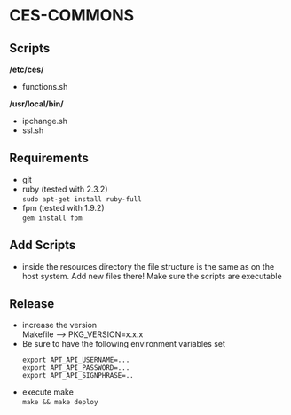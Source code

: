 # CES-COMMONS

##  Scripts

**/etc/ces/**

- functions.sh

**/usr/local/bin/**

* ipchange.sh
* ssl.sh 

## Requirements
* git
* ruby (tested with 2.3.2) <br>
```sudo apt-get install ruby-full```
* fpm (tested with 1.9.2) <br>
```gem install fpm```

## Add Scripts 

* inside the resources directory the file structure is the same as on the host system. Add new files there! Make sure the scripts are executable

## Release

* increase the version <br>
 Makefile --> PKG_VERSION=x.x.x
* Be sure to have the following environment variables set
  ```
  export APT_API_USERNAME=...
  export APT_API_PASSWORD=...
  export APT_API_SIGNPHRASE=..
  ```
* execute make <br>
 ```make && make deploy```





 
